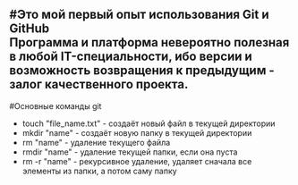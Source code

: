 #Это мой первый опыт использования Git и GitHub  
Программа и платформа невероятно полезная в любой IT-специальности, ибо версии и возможность возвращения к предыдущим - залог качественного проекта.  
---
#Основные команды git  
* touch "file_name.txt" - создаёт новый файл в текущей директории 
* mkdir "name" - создаёт новую папку в текущей директории
* rm "name" - удаление текущего файла
* rmdir "name" - удаление текущей папки, если она пуста
* rm -r "name" - рекурсивное удаление, удаляет сначала все элементы из папки, а потом саму папку
